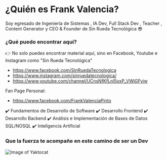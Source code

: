 # ¿Quién es Frank Valencia?

Soy egresado de Ingeniería de Sistemas , IA Dev, Full Stack Dev , Teacher , Content Generator y CEO & Founder de Sin Rueda Tecnológica :sunglasses:

### ¿Qué puedo encontrar aquí?
:point_right: No solo puedes encontrar material aquí, sino en Facebook, Youtube e Instagram como "Sin Rueda Tecnológica"

* https://www.facebook.com/SinRuedaTecnologica
* https://www.instagram.com/sinruedatecnologica/
* https://www.youtube.com/channel/UCnsNfKfLnl5oxP_VWiGFyiw

Fan Page Personal: 
* https://www.facebook.com/FrankValenciaPinto

:heavy_check_mark: Fundamentos de Desarrollo de Software
:heavy_check_mark: Desarrollo Frontend
:heavy_check_mark: Desarrollo Backend
:heavy_check_mark: Análisis e Implementación de Bases de Datos SQL/NOSQL
:heavy_check_mark: Inteligencia Artificial

### Que la fuerza te acompañe en este camino de ser un Dev

![Image of Yaktocat](https://octodex.github.com/images/octobiwan.jpg)

<!--
**FrankSVP/FrankSVP** is a ✨ _special_ ✨ repository because its `README.md` (this file) appears on your GitHub profile.

Here are some ideas to get you started:

- 🔭 I’m currently working on ...
- 🌱 I’m currently learning ...
- 👯 I’m looking to collaborate on ...
- 🤔 I’m looking for help with ...
- 💬 Ask me about ...
- 📫 How to reach me: ...
- 😄 Pronouns: ...
- ⚡ Fun fact: ...
-->
